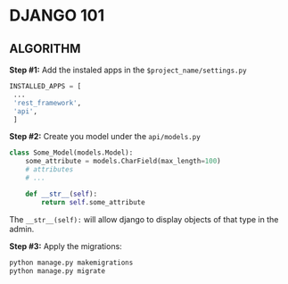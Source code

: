 # DJANGO 101

## ALGORITHM

**Step #1:** Add the instaled apps in the `$project_name/settings.py`

```python
INSTALLED_APPS = [
 ...
 'rest_framework',
 'api',
 ]
```

**Step #2:** Create you model under the `api/models.py`

```python
class Some_Model(models.Model):
    some_attribute = models.CharField(max_length=100)
    # attributes
    # ...

    def __str__(self):
        return self.some_attribute
```

The `__str__(self):` will allow django to display objects of that type in the admin.

**Step #3:** Apply the migrations:

```bash
python manage.py makemigrations
python manage.py migrate
```
